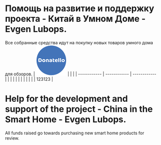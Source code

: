 # Помощь на развитие и поддержку проекта - Китай в Умном Доме - Evgen Lubops.
Все собранные средства идут на покупку новых товаров умного дома для обзоров.
| [![Donatello](https://github.com/EvgenLubops/Donate/blob/main/img/donatello_100.png "Donatello")](https://donatello.to/Lubops "Donatello")  |   |   |
| ------------ | ------------ | ------------ |
|   |   |   |
|   |   |   |
|   |   |  123123 |
# Help for the development and support of the project - China in the Smart Home - Evgen Lubops.
All funds raised go towards purchasing new smart home products for review.

